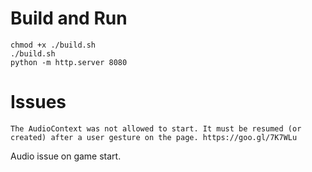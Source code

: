 # Build and Run
```
chmod +x ./build.sh
./build.sh
python -m http.server 8080
```

# Issues
```
The AudioContext was not allowed to start. It must be resumed (or created) after a user gesture on the page. https://goo.gl/7K7WLu
```

Audio issue on game start.